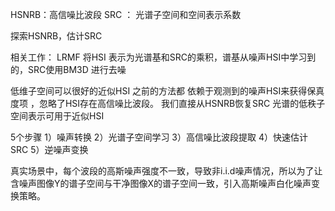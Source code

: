 
HSNRB：高信噪比波段
SRC ： 光谱子空间和空间表示系数

探索HSNRB，估计SRC

相关工作：
LRMF 将HSI 表示为光谱基和SRC的乘积，谱基从噪声HSI中学习到的，SRC使用BM3D 进行去噪

低维子空间可以很好的近似HSI
之前的方法都 依赖于观测到的噪声HSI来获得保真度项
，忽略了HSI存在高信噪比波段。
我们直接从HSNRB恢复SRC
光谱的低秩子空间表示可用于近似HSI

5个步骤
1）噪声转换
2）光谱子空间学习
3）高信噪比波段提取
4）快速估计SRC
5）逆噪声变换

真实场景中，每个波段的高斯噪声强度不一致，导致非i.i.d噪声情况，所以为了让含噪声图像Y的谱子空间与干净图像X的谱子空间一致，引入高斯噪声白化噪声变换策略。
